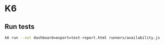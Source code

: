 # K6

## Run tests

```bash
k6 run --out dashboard=export=test-report.html runners/availability.js
```
